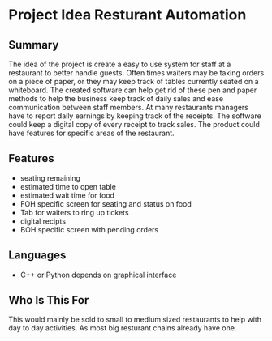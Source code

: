 # Project Idea Resturant Automation
## Summary
The idea of the project is create a easy to use system for staff at a restaurant to better handle guests. Often times waiters may be taking orders on a piece of paper, or they may keep track of tables currently seated on a whiteboard. The created software can help get rid of these pen and paper methods to help the business keep track of daily sales and ease communication between staff members. At many restaurants managers have to report daily earnings by keeping track of the receipts. The software could keep a digital copy of every receipt to track sales. The product could have features for specific areas of the restaurant.
## Features
- seating remaining
- estimated time to open table
- estimated wait time for food
- FOH specific screen for seating and status on food
- Tab for waiters to ring up tickets 
- digital recipts
- BOH specific screen with pending orders
## Languages
- C++ or Python depends on graphical interface
## Who Is This For
This would mainly be sold to small to medium sized restaurants to help with day to day activities.
As most big resturant chains already have one.